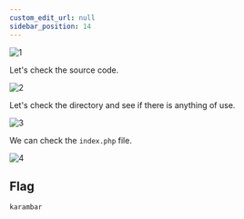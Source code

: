 ```yaml
---
custom_edit_url: null
sidebar_position: 14
---
```


![1](https://github.com/Knign/Write-ups/assets/110326359/d6a8dd6d-ecdc-485b-a0a4-d67351abbe97)

Let's check the source code.

![2](https://github.com/Knign/Write-ups/assets/110326359/a4c89089-48b3-4ef7-92ae-ed73f0affd27)

Let's check the directory and see if there is anything of use.

![3](https://github.com/Knign/Write-ups/assets/110326359/202a0440-8f6c-41be-9fd2-6ecbb020e2f3)

We can check the `index.php` file.

![4](https://github.com/Knign/Write-ups/assets/110326359/8b1244b4-459a-40e7-afee-ebd11eae8495)

## Flag
```
karambar
```
